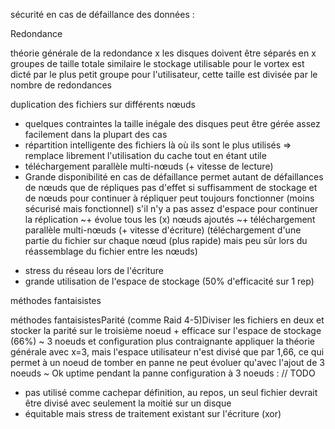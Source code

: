 sécurité en cas de défaillance des données :

Redondance

théorie générale de la redondance x
les disques doivent être séparés en x groupes de taille totale similaire
le stockage utilisable pour le vortex est dicté par le plus petit groupe
pour l'utilisateur, cette taille est divisée par le nombre de redondances

duplication des fichiers sur différents nœuds
  + quelques contraintes 
    la taille inégale des disques peut être gérée assez facilement dans la plupart des cas
  + répartition intelligente des fichiers là où ils sont le plus utilisés => remplace librement l'utilisation du cache tout en étant utile
  + téléchargement parallèle multi-nœuds (+ vitesse de lecture)
  + Grande disponibilité en cas de défaillance
      permet autant de défaillances de nœuds que de répliques
      pas d'effet si suffisamment de stockage et de nœuds pour continuer à répliquer
      peut toujours fonctionner (moins sécurisé mais fonctionnel) s'il n'y a pas assez d'espace pour continuer la réplication
  ~+ évolue tous les (x) nœuds ajoutés
  ~+ téléchargement parallèle multi-nœuds (+ vitesse d'écriture) (téléchargement d'une partie du fichier sur chaque nœud (plus rapide) mais peu sûr lors du réassemblage du fichier entre les nœuds)
  - stress du réseau lors de l'écriture
  - grande utilisation de l'espace de stockage (50% d'efficacité sur 1 rep)

méthodes fantaisistes

méthodes fantaisistesParité (comme Raid 4-5)Diviser les fichiers en deux et stocker la parité sur le troisième noeud  + efficace sur l'espace de stockage (66%)  ~ 3 noeuds et configuration plus contraignante
      appliquer la théorie générale avec x=3, mais l'espace utilisateur n'est divisé que par 1,66, ce qui permet à un noeud de tomber en panne      ne peut évoluer qu'avec l'ajout de 3 noeuds
  ~ Ok uptime pendant la panne      configuration à 3 noeuds :        // TODO 
- pas utilisé comme cachepar définition, au repos, un seul fichier devrait être divisé avec seulement la moitié sur un disque  
- équitable mais stress de traitement existant sur l'écriture (xor)